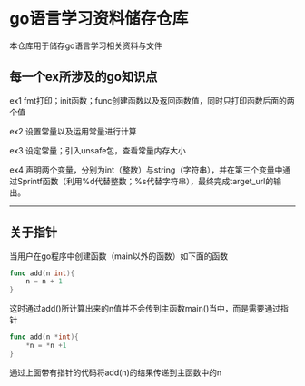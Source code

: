 # go语言学习资料储存仓库

本仓库用于储存go语言学习相关资料与文件

## 每一个ex所涉及的go知识点

ex1	fmt打印；init函数；func创建函数以及返回函数值，同时只打印函数后面的两个值

ex2 	设置常量以及运用常量进行计算

ex3	设定常量；引入unsafe包，查看常量内存大小

ex4	声明两个变量，分别为int（整数）与string（字符串），并在第三个变量中通过Sprintf函数（利用%d代替整数；%s代替字符串），最终完成target_url的输出。

---




## 关于指针

当用户在go程序中创建函数（main以外的函数）如下面的函数

```go
func add(n int){
	n = n + 1
}
```

这时通过add()所计算出来的n值并不会传到主函数main()当中，而是需要通过指针

```go
func add(n *int){
	*n = *n +1
}
```

通过上面带有指针的代码将add(n)的结果传递到主函数中的n
